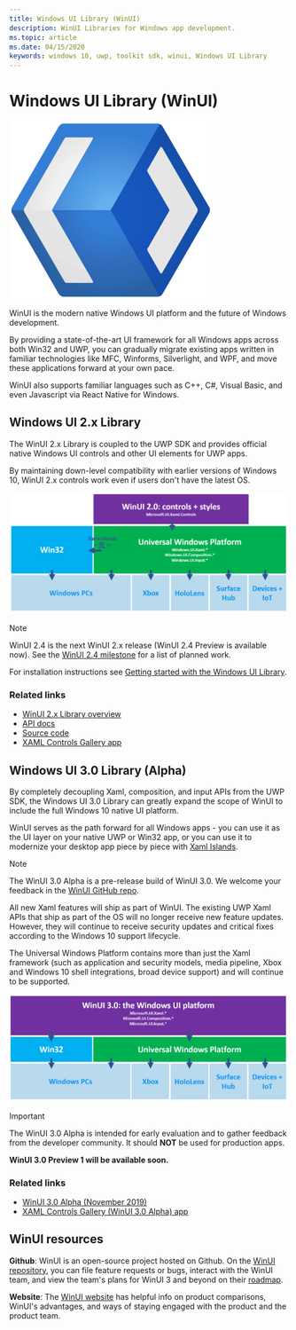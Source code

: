 ```yaml
---
title: Windows UI Library (WinUI)
description: WinUI Libraries for Windows app development. 
ms.topic: article
ms.date: 04/15/2020
keywords: windows 10, uwp, toolkit sdk, winui, Windows UI Library
---
```


# Windows UI Library (WinUI)

![Toolkits hero image](../images/logo-winui.png)

WinUI is the modern native Windows UI platform and the future of Windows development.

By providing a state-of-the-art UI framework for all Windows apps across both Win32 and UWP, you can gradually migrate existing apps written in familiar technologies like MFC, Winforms, Silverlight, and WPF, and move these applications forward at your own pace.

WinUI also supports familiar languages such as C++, C#, Visual Basic, and even Javascript via React Native for Windows.

## Windows UI 2.x Library

The WinUI 2.x Library is coupled to the UWP SDK and provides official native Windows UI controls and other UI elements for UWP apps.

By maintaining down-level compatibility with earlier versions of Windows 10, WinUI 2.x controls work even if users don't have the latest OS.

![WinUI 2.x platform support](../images/platforms-winui2.png)

> [!NOTE]
> WinUI 2.4 is the next WinUI 2.x release (WinUI 2.4 Preview is available now). See the [WinUI 2.4 milestone](https://github.com/microsoft/microsoft-ui-xaml/milestone/9) for a list of planned work.

For installation instructions see [Getting started with the Windows UI Library](winui2/getting-started.md).

### Related links

- [WinUI 2.x Library overview](winui2/index.md)
- [API docs](https://docs.microsoft.com/uwp/api/overview/winui/)
- [Source code](https://aka.ms/winui)
- [XAML Controls Gallery app](https://www.microsoft.com/p/xaml-controls-gallery/9msvh128x2zt)

## Windows UI 3.0 Library (Alpha)

By completely decoupling Xaml, composition, and input APIs from the UWP SDK, the Windows UI 3.0 Library can greatly expand the scope of WinUI to include the full Windows 10 native UI platform. 

WinUI serves as the path forward for all Windows apps - you can use it as the UI layer on your native UWP or Win32 app, or you can use it to modernize your desktop app piece by piece with [Xaml Islands](https://docs.microsoft.com/windows/apps/desktop/modernize/xaml-islands).
 
> [!NOTE]
> The WinUI 3.0 Alpha is a pre-release build of WinUI 3.0. We welcome your feedback in the [WinUI GitHub repo](https://github.com/microsoft/microsoft-ui-xaml).

All new Xaml features will ship as part of WinUI. The existing UWP Xaml APIs that ship as part of the OS will no longer receive new feature updates. However, they will continue to receive security updates and critical fixes according to the Windows 10 support lifecycle.

The Universal Windows Platform contains more than just the Xaml framework (such as application and security models, media pipeline, Xbox and Windows 10 shell integrations, broad device support) and will continue to be supported.

![WinUI 3.0 platform support](../images/platforms-winui3.png)

> [!Important]
> The WinUI 3.0 Alpha is intended for early evaluation and to gather feedback from the developer community. It should **NOT** be used for production apps.
>
> **WinUI 3.0 Preview 1 will be available soon.**

<!-- See the [WinUI 3.0 Preview 1 milestone](https://github.com/microsoft/microsoft-ui-xaml/milestone/9) for a list of planned work.
 -->

### Related links

- [WinUI 3.0 Alpha (November 2019)](winui3/index.md)
- [XAML Controls Gallery (WinUI 3.0 Alpha) app](https://github.com/microsoft/Xaml-Controls-Gallery/tree/winui3alpha)

## WinUI resources
**Github**: WinUI is an open-source project hosted on Github. On the [WinUI repository](https://github.com/microsoft/microsoft-ui-xaml), you can file feature requests or bugs, interact with the WinUI team, and view the team's plans for WinUI 3 and beyond on their [roadmap](https://github.com/microsoft/microsoft-ui-xaml/blob/master/docs/roadmap.md). 

**Website**: The [WinUI website](https://aka.ms/winui) has helpful info on product comparisons, WinUI's advantages, and ways of staying engaged with the product and the product team. 
